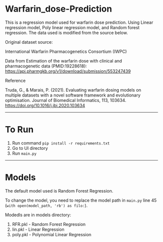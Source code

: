 # Warfarin_dose-Prediction
This is a regression model used for warfarin dose prediction. Using Linear regression model, Poly linear regression model, and Random forest regression.
The data used is modified from the source below.

Original dataset source:

International Warfarin Pharmacogenetics Consortium (IWPC)

Data from Estimation of the warfarin dose with clinical and pharmacogenetic data (PMID:19228618):
https://api.pharmgkb.org/v1/download/submission/553247439

Reference

Truda, G., & Marais, P. (2021). Evaluating warfarin dosing models on multiple datasets with a novel software framework and evolutionary optimisation. Journal of Biomedical Informatics, 113, 103634. https://doi.org/10.1016/j.jbi.2020.103634

---
# To Run
1. Run command ```pip install -r requirements.txt```
2. Go to UI directory
3. Run ```main.py```

---
# Models
The default model used is  Random Forest Regression.

To change the model, you need to replace the model path in ```main.py``` line 45 (```with open(model_path, 'rb') as filo:```).

Modedls are in models directory:
1. RFR.pkl - Random Forest Regression
2. lin.pkl - Linear Regression
3. poly.pkl - Polynomial Linear Regression
